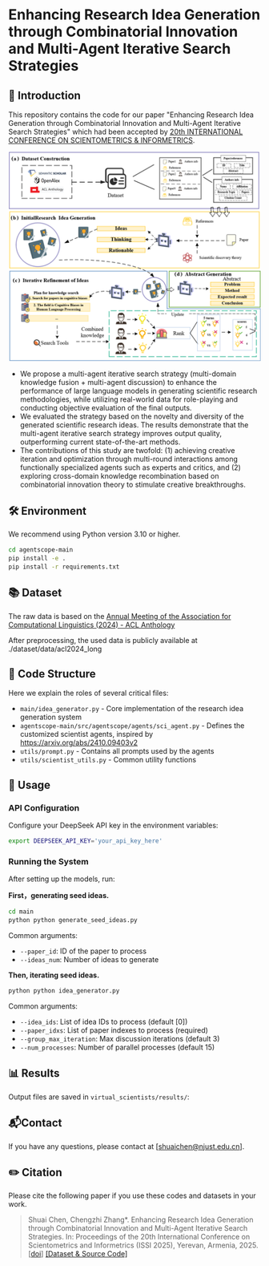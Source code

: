 # Enhancing Research Idea Generation through Combinatorial Innovation and Multi-Agent Iterative Search Strategies

##  :key: Introduction

This repository contains the code for our paper "Enhancing Research Idea Generation through Combinatorial Innovation and Multi-Agent Iterative Search Strategies" which had been accepted by [20th INTERNATIONAL CONFERENCE ON SCIENTOMETRICS & INFORMETRICS](https://issi2025.iiap.sci.am/).

![image](./README.assets/image1.png)

- We propose a multi-agent iterative search strategy (multi-domain knowledge fusion + multi-agent discussion) to enhance the performance of large language models in generating scientific research methodologies, while utilizing real-world data for role-playing and conducting objective evaluation of the final outputs.
- We evaluated the strategy based on the novelty and diversity of the generated scientific research ideas. The results demonstrate that the multi-agent iterative search strategy improves output quality, outperforming current state-of-the-art methods.
- The contributions of this study are twofold: (1) achieving creative iteration and optimization through multi-round interactions among functionally specialized agents such as experts and critics, and (2) exploring cross-domain knowledge recombination based on combinatorial innovation theory to stimulate creative breakthroughs.



## 🛠️ Environment

We recommend using Python version 3.10 or higher.

```bash
cd agentscope-main
pip install -e .
pip install -r requirements.txt
```

## :books: Dataset

The raw data is based on the [Annual Meeting of the Association for Computational Linguistics (2024) - ACL Anthology](https://aclanthology.org/events/acl-2024/#2024acl-long)

After preprocessing, the used data is publicly available at ./dataset/data/acl2024_long


## 📁 Code Structure
Here we explain the roles of several critical files:

- `main/idea_generator.py` - Core implementation of the research idea generation system
- `agentscope-main/src/agentscope/agents/sci_agent.py` - Defines the customized scientist agents, inspired by https://arxiv.org/abs/2410.09403v2
- `utils/prompt.py` - Contains all prompts used by the agents
- `utils/scientist_utils.py` - Common utility functions

## 🚀 Usage
### API Configuration
Configure your DeepSeek API key in the environment variables:
```bash
export DEEPSEEK_API_KEY='your_api_key_here'
```

### Running the System
After setting up the models, run:

**First，generating seed ideas.**

```bash
cd main
python python generate_seed_ideas.py
```

Common arguments:
- `--paper_id`: ID of the paper to process
- `--ideas_num`: Number of ideas to generate

**Then, iterating seed ideas.**

```bash
python python idea_generator.py
```

Common arguments:
- `--idea_ids`: List of idea IDs to process (default [0])
- `--paper_idxs`: List of paper indexes to process (required)
- `--group_max_iteration`: Max discussion iterations (default 3)
- `--num_processes`: Number of parallel processes (default 15)

## 📊 Results
Output files are saved in `virtual_scientists/results/`:

## :mailbox_with_mail:Contact

If you have any questions, please  contact at [shuaichen@njust.edu.cn].

## :pencil2: Citation
Please cite the following paper if you use these codes and datasets in your work.

>Shuai Chen, Chengzhi Zhang*. Enhancing Research Idea Generation through Combinatorial Innovation and Multi-Agent Iterative Search Strategies. In: Proceedings of the 20th International Conference on Scientometrics and Informetrics (ISSI 2025), Yerevan, Armenia, 2025.  [[doi]()] [[Dataset & Source Code]](https://github.com/ChenShuai00/virtual_scientists) 

